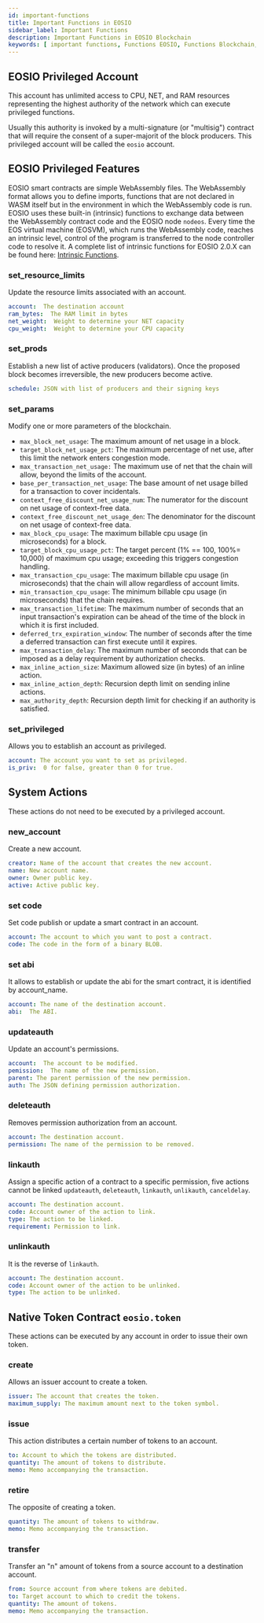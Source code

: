 ```yaml
---
id: important-functions
title: Important Functions in EOSIO
sidebar_label: Important Functions
description: Important Functions in EOSIO Blockchain
keywords: [ important functions, Functions EOSIO, Functions Blockchain, EOS, EOS Costa Rica, Intrinsic functions , smart contract actions]
---
```


## EOSIO Privileged Account

This account has unlimited access to CPU, NET, and RAM resources representing the highest authority of the network which can execute privileged functions.

Usually this authority is invoked by a multi-signature (or "multisig") contract that will require the consent of a super-majorit of the block producers. This privileged account will be called the `eosio` account.

## EOSIO Privileged Features

EOSIO smart contracts are simple WebAssembly files. The WebAssembly format allows you to define imports, functions that are not declared in WASM itself but in the environment in which the WebAssembly code is run. EOSIO uses these built-in (intrinsic) functions to exchange data between the WebAssembly contract code and the EOSIO node `nodeos`. Every time the EOS virtual machine (EOSVM), which runs the WebAssembly code, reaches an intrinsic level, control of the program is transferred to the node controller code to resolve it. A complete list of intrinsic functions for EOSIO 2.0.X can be found here: [Intrinsic Functions](https://github.com/EOSIO/eosio.cdt/blob/a6b8d3fc289d46f4612588cdd7223a3d549238f6/libraries/native/native/eosio/intrinsics_def.hpp#L42-L160).

### set_resource_limits

Update the resource limits associated with an account.

``` yaml
account:  The destination account
ram_bytes:  The RAM limit in bytes
net_weight:  Weight to determine your NET capacity
cpu_weight:  Weight to determine your CPU capacity
```

### set_prods

Establish a new list of active producers (validators). Once the proposed block becomes irreversible, the new producers become active.

``` yaml
schedule: JSON with list of producers and their signing keys
```

### set_params

Modify one or more parameters of the blockchain.

- `max_block_net_usage`: The maximum amount of net usage in a block.
- `target_block_net_usage_pct`: The maximum percentage of net use, after this limit the network enters congestion mode.
- `max_transaction_net_usage:` The maximum use of net that the chain will allow, beyond the limits of the account.
- `base_per_transaction_net_usage`: The base amount of net usage billed for a transaction to cover incidentals.
- `context_free_discount_net_usage_num`: The numerator for the discount on net usage of context-free data.
- `context_free_discount_net_usage_den`: The denominator for the discount on net usage of context-free data.
- `max_block_cpu_usage`: The maximum billable cpu usage (in microseconds) for a block.
- `target_block_cpu_usage_pct`: The target percent (1% == 100, 100%= 10,000) of maximum cpu usage; exceeding this triggers congestion handling.
- `max_transaction_cpu_usage`: The maximum billable cpu usage (in microseconds) that the chain will allow regardless of account limits.
- `min_transaction_cpu_usage`: The minimum billable cpu usage (in microseconds) that the chain requires.
- `max_transaction_lifetime`: The maximum number of seconds that an input transaction's expiration can be ahead of the time of the block in which it is first included.
- `deferred_trx_expiration_window`: The number of seconds after the time a deferred transaction can first execute until it expires.
- `max_transaction_delay`: The maximum number of seconds that can be imposed as a delay requirement by authorization checks.
- `max_inline_action_size`: Maximum allowed size (in bytes) of an inline action.
- `max_inline_action_depth`: Recursion depth limit on sending inline actions.
- `max_authority_depth`: Recursion depth limit for checking if an authority is satisfied.

### set_privileged

Allows you to establish an account as privileged.

```yaml
account: The account you want to set as privileged.
is_priv:  0 for false, greater than 0 for true.
```

## System Actions

These actions do not need to be executed by a privileged account.

### new_account

Create a new account.

```yaml
creator: Name of the account that creates the new account.
name: New account name.
owner: Owner public key.
active: Active public key.
```

### set code

Set code publish or update a smart contract in an account.

```yaml
account: The account to which you want to post a contract.
code: The code in the form of a binary BLOB.
```

### set abi

It allows to establish or update the abi for the smart contract, it is identified by account_name.

```yaml
account: The name of the destination account.
abi:  The ABI.
```

### updateauth

Update an account's permissions.

```yaml
account:  The account to be modified.
pemission:  The name of the new permission.
parent: The parent permission of the new permission.
auth: The JSON defining permission authorization.
```

### deleteauth

Removes permission authorization from an account.

```yaml
account: The destination account.
permission: The name of the permission to be removed.
```

### linkauth

Assign a specific action of a contract to a specific permission, five actions cannot be linked `updateauth`, `deleteauth`, `linkauth`, `unlikauth`, `canceldelay`.

```yaml
account: The destination account.
code: Account owner of the action to link.
type: The action to be linked.
requirement: Permission to link.
```

### unlinkauth

It is the reverse of `linkauth`.

```yaml
account: The destination account.
code: Account owner of the action to be unlinked.
type: The action to be unlinked.
```

## Native Token Contract `eosio.token`

These actions can be executed by any account in order to issue their own token.

### create

Allows an issuer account to create a token.

```yaml
issuer: The account that creates the token.
maximum_supply: The maximum amount next to the token symbol.
```

### issue

This action distributes a certain number of tokens to an account.

```yaml
to: Account to which the tokens are distributed.
quantity: The amount of tokens to distribute.
memo: Memo accompanying the transaction.
```

### retire

The opposite of creating a token.

```yaml
quantity: The amount of tokens to withdraw.
memo: Memo accompanying the transaction.
```

### transfer

Transfer an "n" amount of tokens from a source account to a destination account.

```yaml
from: Source account from where tokens are debited.
to: Target account to which to credit the tokens.
quantity: The amount of tokens.
memo: Memo accompanying the transaction.
```
